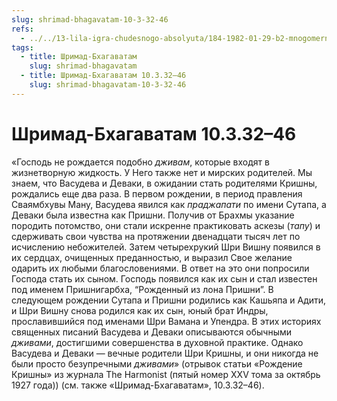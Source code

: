 ```yaml
---
slug: shrimad-bhagavatam-10-3-32-46
refs:
  - ../../13-lila-igra-chudesnogo-absolyuta/184-1982-01-29-b2-mnogomernost-uchastnikov-krishna-lily.md
tags:
  - title: Шримад-Бхагаватам
    slug: shrimad-bhagavatam
  - title: Шримад-Бхагаватам 10.3.32–46
    slug: shrimad-bhagavatam-10-3-32-46
---
```


# Шримад-Бхагаватам 10.3.32–46

«Господь не рождается подобно *дживам*, которые входят в жизнетворную жидкость. У Него также нет и мирских родителей. Мы знаем, что Васудева и Деваки, в ожидании стать родителями Кришны, рождались еще два раза. В первом рождении, в период правления Сваямбхувы Ману, Васудева явился как *праджапати* по имени Сутапа, а Деваки была известна как Пришни. Получив от Брахмы указание породить потомство, они стали искренне практиковать аскезы (*тапу*) и сдерживать свои чувства на протяжении двенадцати тысяч лет по исчислению небожителей. Затем четырехрукий Шри Вишну появился в их сердцах, очищенных преданностью, и выразил Свое желание одарить их любыми благословениями. В ответ на это они попросили Господа стать их сыном. Господь появился как их сын и стал известен под именем Пришнигарбха, “Рожденный из лона Пришни”. В следующем рождении Сутапа и Пришни родились как Кашьяпа и Адити, и Шри Вишну снова родился как их сын, юный брат Индры, прославившийся под именами Шри Вамана и Упендра. В этих историях священных писаний Васудева и Деваки описываются обычными *дживами*, достигшими совершенства в духовной практике. Однако Васудева и Деваки — вечные родители Шри Кришны, и они никогда не были просто безупречными *дживами*» (отрывок статьи «Рождение Кришны» из журнала The Harmonist (пятый номер XXV тома за октябрь 1927 года)) (см. также «Шримад-Бхагаватам», 10.3.32–46).

